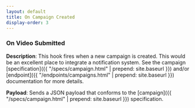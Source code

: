 ```yaml
---
layout: default
title: On Campaign Created
display-order: 3
---
```


### On Video Submitted

**Description**: This hook fires when a new campaign is created. This would be an excellent place to integrate a notification system. See the campaign [specification]({{ "/specs/campaign.html" | prepend: site.baseurl }}) and/or [endpoint]({{ "/endpoints/campaigns.html" | prepend: site.baseurl }}) documentation for more details.

**Payload**: Sends a JSON payload that conforms to the [campaign]({{ "/specs/campaign.html" | prepend: site.baseurl }}) specification. 